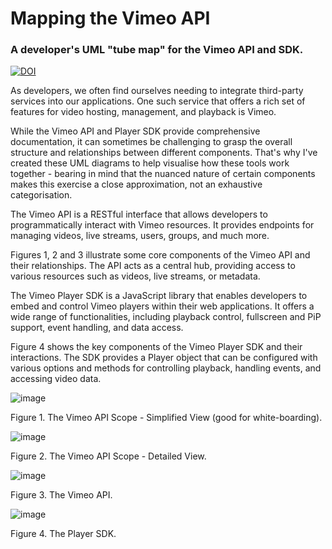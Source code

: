 # Mapping the Vimeo API
### A developer's UML "tube map" for the Vimeo API and SDK.


[![DOI](https://zenodo.org/badge/954574076.svg)](https://doi.org/10.5281/zenodo.15082257)



As developers, we often find ourselves needing to integrate third-party services into our applications. One such service that offers a rich set of features for video hosting, management, and playback is Vimeo.

While the Vimeo API and Player SDK provide comprehensive documentation, it can sometimes be challenging to grasp the overall structure and relationships between different components. That's why I've created these UML diagrams to help visualise how these tools work together - bearing in mind that the nuanced nature of certain components makes this exercise a close approximation, not an exhaustive categorisation.

The Vimeo API is a RESTful interface that allows developers to programmatically interact with Vimeo resources. It provides endpoints for managing videos, live streams, users, groups, and much more.

Figures 1, 2 and 3 illustrate some core components of the Vimeo API and their relationships. The API acts as a central hub, providing access to various resources such as videos, live streams, or metadata.

The Vimeo Player SDK is a JavaScript library that enables developers to embed and control Vimeo players within their web applications. It offers a wide range of functionalities, including playback control, fullscreen and PiP support, event handling, and data access.

Figure 4 shows the key components of the Vimeo Player SDK and their interactions. The SDK provides a Player object that can be configured with various options and methods for controlling playback, handling events, and accessing video data.

 
![image](https://github.com/user-attachments/assets/c606322a-c09f-4dc0-a6aa-16a29a0fdfc5)

Figure 1. The Vimeo API Scope - Simplified View (good for white-boarding).

 
![image](https://github.com/user-attachments/assets/669e18a9-45f6-40ee-b4f8-9a26a406be85)

Figure 2. The Vimeo API Scope - Detailed View.

 
![image](https://github.com/user-attachments/assets/ba8baf76-c1b1-4095-a55b-6975a40f5cca)

Figure 3. The Vimeo API.

 
![image](https://github.com/user-attachments/assets/a6006cca-915d-4c8d-ab97-b674c5a7e6dd)

Figure 4. The Player SDK.

 

